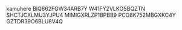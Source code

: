 kamuhere
BIQ862FGW34ARB7Y
W41FY2VLKOSBQZTN
SHCTJCXLMU3YJPU4
MIMIGXRLZP1BPBB9
PCO8K752MBGXKC4Y
GZTDR39O6BLU8V4Q
